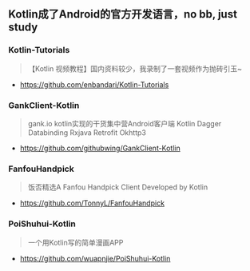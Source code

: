 
## Kotlin成了Android的官方开发语言，no bb, just study


### Kotlin-Tutorials
> 【Kotlin 视频教程】国内资料较少，我录制了一套视频作为抛砖引玉~
* https://github.com/enbandari/Kotlin-Tutorials

### GankClient-Kotlin
> gank.io kotlin实现的干货集中营Android客户端 Kotlin Dagger Databinding Rxjava Retrofit Okhttp3
* https://github.com/githubwing/GankClient-Kotlin

### FanfouHandpick
> 饭否精选A Fanfou Handpick Client Developed by Kotlin
* https://github.com/TonnyL/FanfouHandpick

### PoiShuhui-Kotlin
> 一个用Kotlin写的简单漫画APP
* https://github.com/wuapnjie/PoiShuhui-Kotlin

